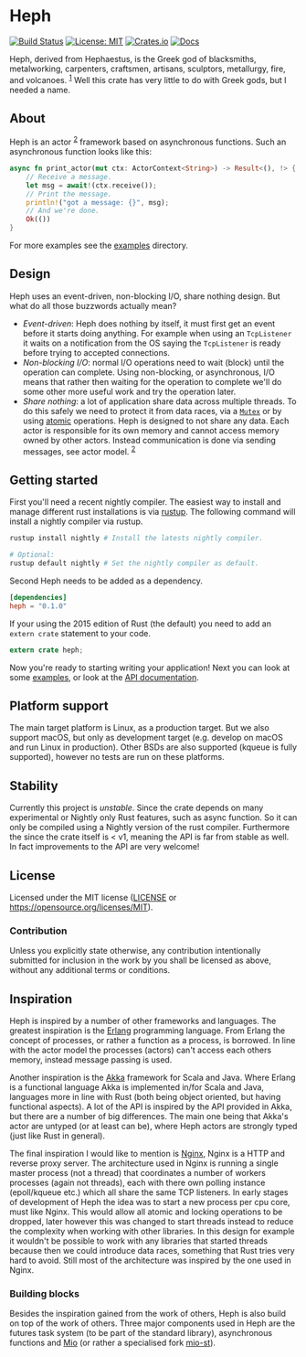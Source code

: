 # Heph

[![Build Status](https://travis-ci.org/Thomasdezeeuw/heph.svg?branch=master)](https://travis-ci.org/Thomasdezeeuw/heph)
[![License: MIT](https://img.shields.io/badge/license-MIT-blue.svg)](https://opensource.org/licenses/MIT)
[![Crates.io](https://img.shields.io/crates/v/heph.svg)](https://crates.io/crates/heph)
[![Docs](https://docs.rs/heph/badge.svg)](https://docs.rs/heph)

Heph, derived from Hephaestus, is the Greek god of blacksmiths, metalworking,
carpenters, craftsmen, artisans, sculptors, metallurgy, fire, and volcanoes.
<sup>[1]</sup> Well this crate has very little to do with Greek gods, but I
needed a name.


## About

Heph is an actor <sup>[2]</sup> framework based on asynchronous functions. Such
an asynchronous function looks like this:

```rust
async fn print_actor(mut ctx: ActorContext<String>) -> Result<(), !> {
    // Receive a message.
    let msg = await!(ctx.receive());
    // Print the message.
    println!("got a message: {}", msg);
    // And we're done.
    Ok(())
}
```

For more examples see the [examples] directory.

[examples]: ./examples/README.md


## Design

Heph uses an event-driven, non-blocking I/O, share nothing design. But what do
all those buzzwords actually mean?

 - *Event-driven*: Heph does nothing by itself, it must first get an event
   before it starts doing anything. For example when using an `TcpListener` it
   waits on a notification from the OS saying the `TcpListener` is ready before
   trying to accepted connections.
 - *Non-blocking I/O*: normal I/O operations need to wait (block) until the
   operation can complete. Using non-blocking, or asynchronous, I/O means that
   rather then waiting for the operation to complete we'll do some other more
   useful work and try the operation later.
 - *Share nothing*: a lot of application share data across multiple threads. To
   do this safely we need to protect it from data races, via a [`Mutex`] or
   by using [atomic] operations. Heph is designed to not share any data. Each
   actor is responsible for its own memory and cannot access memory owned by
   other actors. Instead communication is done via sending messages, see actor
   model. <sup>[2]</sup>

[`Mutex`]: https://doc.rust-lang.org/std/sync/struct.Mutex.html
[atomic]: https://doc.rust-lang.org/std/sync/atomic/index.html


## Getting started

First you'll need a recent nightly compiler. The easiest way to install and
manage different rust installations is via [rustup]. The following command will
install a nightly compiler via rustup.

```bash
rustup install nightly # Install the latests nightly compiler.

# Optional:
rustup default nightly # Set the nightly compiler as default.
```

Second Heph needs to be added as a dependency.

```toml
[dependencies]
heph = "0.1.0"
```

If your using the 2015 edition of Rust (the default) you need to add an `extern
crate` statement to your code.

```rust
extern crate heph;
```

Now you're ready to starting writing your application! Next you can look at some
[examples], or look at the [API documentation].

[rust-toolchain]: rust-toolchain
[rustup]: https://rustup.rs
[API documentation]: https://docs.rs/heph


## Platform support

The main target platform is Linux, as a production target. But we also support
macOS, but only as development target (e.g. develop on macOS and run Linux in
production). Other BSDs are also supported (kqueue is fully supported), however
no tests are run on these platforms.


## Stability

Currently this project is *unstable*. Since the crate depends on many
experimental or Nightly only Rust features, such as async function. So it can
only be compiled using a Nightly version of the rust compiler. Furthermore the
since the crate itself is < v1, meaning the API is far from stable as well. In
fact improvements to the API are very welcome!


## License

Licensed under the MIT license ([LICENSE] or
https://opensource.org/licenses/MIT).

[LICENSE]: ./LICENSE


### Contribution

Unless you explicitly state otherwise, any contribution intentionally submitted
for inclusion in the work by you shall be licensed as above, without any
additional terms or conditions.


## Inspiration

Heph is inspired by a number of other frameworks and languages. The greatest
inspiration is the [Erlang] programming language. From Erlang the concept of
processes, or rather a function as a process, is borrowed. In line with the
actor model the processes (actors) can't access each others memory, instead
message passing is used.

Another inspiration is the [Akka] framework for Scala and Java. Where Erlang is
a functional language Akka is implemented in/for Scala and Java, languages more
in line with Rust (both being object oriented, but having functional aspects). A
lot of the API is inspired by the API provided in Akka, but there are a number
of big differences. The main one being that Akka's actor are untyped (or at
least can be), where Heph actors are strongly typed (just like Rust in general).

The final inspiration I would like to mention is [Nginx], Nginx is a HTTP and
reverse proxy server. The architecture used in Nginx is running a single master
process (not a thread) that coordinates a number of workers processes (again not
threads), each with there own polling instance (epoll/kqueue etc.) which all
share the same TCP listeners. In early stages of development of Heph the idea
was to start a new process per cpu core, must like Nginx. This would allow all
atomic and locking operations to be dropped, later however this was changed to
start threads instead to reduce the complexity when working with other
libraries. In this design for example it wouldn't be possible to work with any
libraries that started threads because then we could introduce data races,
something that Rust tries very hard to avoid. Still most of the architecture was
inspired by the one used in Nginx.

[Erlang]: https://www.erlang.org
[Akka]: https://akka.io
[Nginx]: https://nginx.org


### Building blocks

Besides the inspiration gained from the work of others, Heph is also build on
top of the work of others. Three major components used in Heph are the futures
task system (to be part of the standard library), asynchronous functions and
[Mio] (or rather a specialised fork [mio-st]).

[Mio]: https://github.com/carllerche/mio
[mio-st]: https://github.com/Thomasdezeeuw/mio-st

[1]: https://en.wikipedia.org/wiki/Hephaestus
[2]: https://en.wikipedia.org/wiki/Actor_model
